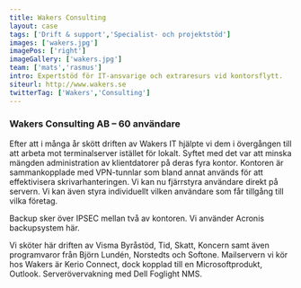 ```yaml
---
title: Wakers Consulting
layout: case
tags: ['Drift & support','Specialist- och projektstöd']
images: ['wakers.jpg']
imagePos: ['right']
imageGallery: ['wakers.jpg']
team: ['mats','rasmus']
intro: Expertstöd för IT-ansvarige och extraresurs vid kontorsflytt.
siteurl: http://www.wakers.se
twitterTag: ['Wakers','Consulting']
---
```


### Wakers Consulting AB – 60 användare
Efter att i många år skött driften av Wakers IT hjälpte vi dem i övergången till att arbeta mot terminalserver istället för lokalt. Syftet med det var att minska mängden administration av klientdatorer på deras fyra kontor.
Kontoren är sammankopplade med VPN-tunnlar som bland annat används för att effektivisera skrivarhanteringen.
Vi kan nu fjärrstyra användare direkt på servern. Vi kan även styra individuellt vilken användare som får tillgång till vilka företag.

Backup sker över IPSEC mellan två av kontoren. Vi använder Acronis backupsystem här.

Vi sköter här driften av Visma Byråstöd, Tid, Skatt, Koncern samt även programvaror från Björn Lundén, Norstedts och Softone. 
Mailservern vi kör hos Wakers är Kerio Connect, dock kopplad till en Microsoftprodukt, Outlook.
Serverövervakning med Dell Foglight NMS.